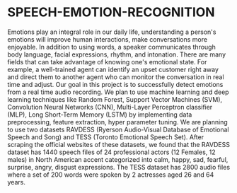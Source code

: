 # SPEECH-EMOTION-RECOGNITION
Emotions play an integral role in our daily life, understanding a person's emotions will improve
human interactions, make conversations more enjoyable. In addition to using words, a speaker
communicates through body language, facial expressions, rhythm, and intonation. There are
many fields that can take advantage of knowing one's emotional state. For example, a
well-trained agent can identify an upset customer right away and direct them to another agent
who can monitor the conversation in real time and adjust. Our goal in this project is to
successfully detect emotions from a real time audio recording. We plan to use machine learning
and deep learning techniques like Random Forest, Support Vector Machines (SVM),
Convolution Neural Networks (CNN), Multi-Layer Perceptron classifier (MLP), Long
Short-Term Memory (LSTM) by implementing data preprocessing, feature extraction, hyper
parameter tuning.
We are planning to use two datasets RAVDESS (Ryerson Audio-Visual Database of Emotional
Speech and Song) and TESS (Toronto Emotional Speech Set). After scraping the official
websites of these datasets, we found that the RAVDESS dataset has 1440 speech files of 24
professional actors (12 Females, 12 males) in North American accent categorized into calm,
happy, sad, fearful, surprise, angry, disgust expressions. The TESS dataset has 2800 audio files
where a set of 200 words were spoken by 2 actresses aged 26 and 64 years.
